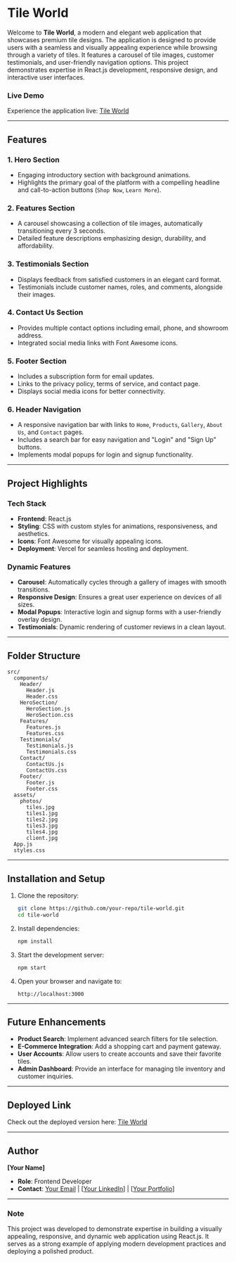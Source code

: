 # Tile World

Welcome to **Tile World**, a modern and elegant web application that showcases premium tile designs. The application is designed to provide users with a seamless and visually appealing experience while browsing through a variety of tiles. It features a carousel of tile images, customer testimonials, and user-friendly navigation options. This project demonstrates expertise in React.js development, responsive design, and interactive user interfaces.

### Live Demo
Experience the application live: [Tile World](https://estavel-dun.vercel.app/)

---

## Features

### 1. **Hero Section**
- Engaging introductory section with background animations.
- Highlights the primary goal of the platform with a compelling headline and call-to-action buttons (`Shop Now`, `Learn More`).

### 2. **Features Section**
- A carousel showcasing a collection of tile images, automatically transitioning every 3 seconds.
- Detailed feature descriptions emphasizing design, durability, and affordability.

### 3. **Testimonials Section**
- Displays feedback from satisfied customers in an elegant card format.
- Testimonials include customer names, roles, and comments, alongside their images.

### 4. **Contact Us Section**
- Provides multiple contact options including email, phone, and showroom address.
- Integrated social media links with Font Awesome icons.

### 5. **Footer Section**
- Includes a subscription form for email updates.
- Links to the privacy policy, terms of service, and contact page.
- Displays social media icons for better connectivity.

### 6. **Header Navigation**
- A responsive navigation bar with links to `Home`, `Products`, `Gallery`, `About Us`, and `Contact` pages.
- Includes a search bar for easy navigation and "Login" and "Sign Up" buttons.
- Implements modal popups for login and signup functionality.

---

## Project Highlights

### **Tech Stack**
- **Frontend**: React.js
- **Styling**: CSS with custom styles for animations, responsiveness, and aesthetics.
- **Icons**: Font Awesome for visually appealing icons.
- **Deployment**: Vercel for seamless hosting and deployment.

### **Dynamic Features**
- **Carousel**: Automatically cycles through a gallery of images with smooth transitions.
- **Responsive Design**: Ensures a great user experience on devices of all sizes.
- **Modal Popups**: Interactive login and signup forms with a user-friendly overlay design.
- **Testimonials**: Dynamic rendering of customer reviews in a clean layout.

---

## Folder Structure
```
src/
  components/
    Header/
      Header.js
      Header.css
    HeroSection/
      HeroSection.js
      HeroSection.css
    Features/
      Features.js
      Features.css
    Testimonials/
      Testimonials.js
      Testimonials.css
    Contact/
      ContactUs.js
      ContactUs.css
    Footer/
      Footer.js
      Footer.css
  assets/
    photos/
      tiles.jpg
      tiles1.jpg
      tiles2.jpg
      tiles3.jpg
      tiles4.jpg
      client.jpg
  App.js
  styles.css
```

---

## Installation and Setup

1. Clone the repository:
   ```bash
   git clone https://github.com/your-repo/tile-world.git
   cd tile-world
   ```

2. Install dependencies:
   ```bash
   npm install
   ```

3. Start the development server:
   ```bash
   npm start
   ```

4. Open your browser and navigate to:
   ```
   http://localhost:3000
   ```

---

## Future Enhancements
- **Product Search**: Implement advanced search filters for tile selection.
- **E-Commerce Integration**: Add a shopping cart and payment gateway.
- **User Accounts**: Allow users to create accounts and save their favorite tiles.
- **Admin Dashboard**: Provide an interface for managing tile inventory and customer inquiries.

---

## Deployed Link
Check out the deployed version here: [Tile World](https://estavel-dun.vercel.app/)

---

## Author
**[Your Name]**
- **Role**: Frontend Developer
- **Contact**: [Your Email](chinnasivakrishnathota@gmail.com) | [[Your LinkedIn](https://www.linkedin.com/in/chinna-siva-krishna-thota/)] | [[Your Portfolio](https://chinnasivakrishna.github.io/portfolio/)]

---

### Note
This project was developed to demonstrate expertise in building a visually appealing, responsive, and dynamic web application using React.js. It serves as a strong example of applying modern development practices and deploying a polished product.

